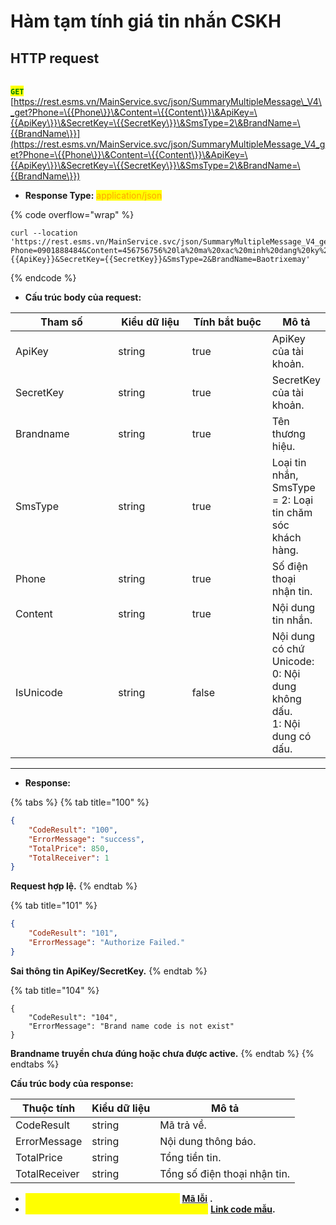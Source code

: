 # Hàm tạm tính giá tin nhắn CSKH

## HTTP request

\
<mark style="color:green;">**`GET`**</mark> [https://rest.esms.vn/MainService.svc/json/SummaryMultipleMessage\_V4\_get?Phone=\{{Phone\}}\&Content=\{{Content\}}\&ApiKey=\{{ApiKey\}}\&SecretKey=\{{SecretKey\}}\&SmsType=2\&BrandName=\{{BrandName\}}](https://rest.esms.vn/MainService.svc/json/SummaryMultipleMessage_V4_get?Phone=\{{Phone\}}\&Content=\{{Content\}}\&ApiKey=\{{ApiKey\}}\&SecretKey=\{{SecretKey\}}\&SmsType=2\&BrandName=\{{BrandName\}})

* **Response Type:** <mark style="color:orange;">application/json</mark>

{% code overflow="wrap" %}
```
curl --location 'https://rest.esms.vn/MainService.svc/json/SummaryMultipleMessage_V4_get?Phone=0901888484&Content=456756756%20la%20ma%20xac%20minh%20dang%20ky%20Baotrixemay%20cua%20ban&ApiKey={{ApiKey}}&SecretKey={{SecretKey}}&SmsType=2&BrandName=Baotrixemay'
```
{% endcode %}

* **Cấu trúc body của request:**

<table><thead><tr><th width="184">Tham số</th><th width="137">Kiểu dữ liệu</th><th width="154" data-type="checkbox">Tính bắt buộc</th><th>Mô tả</th></tr></thead><tbody><tr><td>ApiKey</td><td>string</td><td>true</td><td>ApiKey của tài khoản.</td></tr><tr><td>SecretKey</td><td>string</td><td>true</td><td>SecretKey của tài khoản.</td></tr><tr><td>Brandname</td><td>string</td><td>true</td><td>Tên thương hiệu.</td></tr><tr><td>SmsType</td><td>string</td><td>true</td><td>Loại tin nhắn, SmsType = 2: Loại tin chăm sóc khách hàng.</td></tr><tr><td>Phone</td><td>string</td><td>true</td><td>Số điện thoại nhận tin.</td></tr><tr><td>Content</td><td>string</td><td>true</td><td>Nội dung tin nhắn.</td></tr><tr><td>IsUnicode</td><td>string</td><td>false</td><td>Nội dung có chứ Unicode:<br>0: Nội dung không dấu.<br>1: Nội dung có dấu.</td></tr></tbody></table>

***

* **Response:**

{% tabs %}
{% tab title="100" %}
```json
{
    "CodeResult": "100",
    "ErrorMessage": "success",
    "TotalPrice": 850,
    "TotalReceiver": 1
}
```

**Request hợp lệ.**
{% endtab %}

{% tab title="101" %}
```json
{
    "CodeResult": "101",
    "ErrorMessage": "Authorize Failed."
}
```

**Sai thông tin ApiKey/SecretKey.**
{% endtab %}

{% tab title="104" %}
```
{
    "CodeResult": "104",
    "ErrorMessage": "Brand name code is not exist"
}
```

**Brandname truyền chưa đúng hoặc chưa được active.**
{% endtab %}
{% endtabs %}

**Cấu trúc body của response:**

| Thuộc tính    | Kiểu dữ liệu | Mô tả                        |
| ------------- | ------------ | ---------------------------- |
|  CodeResult   | string       | Mã trả về.                   |
|  ErrorMessage | string       | Nội dung thông báo.          |
| TotalPrice    | string       | Tổng tiền tin.               |
| TotalReceiver | string       | Tổng số điện thoại nhận tin. |

* _<mark style="color:yellow;">**Thông tin chi tiết mã lỗi xem ở bảng:**</mark>_ [**Mã lỗi**](../bang-ma-loi.md) **.**
* _<mark style="color:yellow;">**Lấy code mẫu các ngôn ngữ trên Postman:**</mark>_ [**Link code mẫu**](https://samplefordevelopers.esms.vn/#b80773ed-fabf-49ee-bb78-c5eefe447d74)**.**

